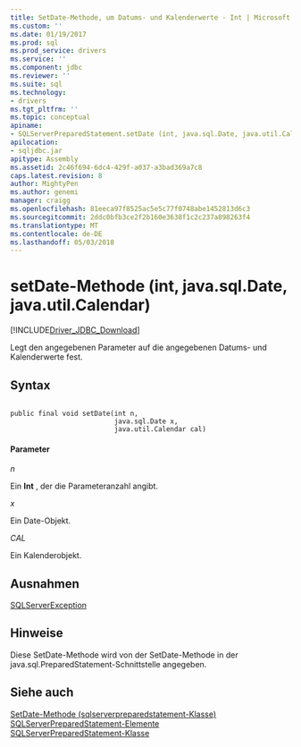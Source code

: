 ```yaml
---
title: SetDate-Methode, um Datums- und Kalenderwerte - Int | Microsoft Docs
ms.custom: ''
ms.date: 01/19/2017
ms.prod: sql
ms.prod_service: drivers
ms.service: ''
ms.component: jdbc
ms.reviewer: ''
ms.suite: sql
ms.technology:
- drivers
ms.tgt_pltfrm: ''
ms.topic: conceptual
apiname:
- SQLServerPreparedStatement.setDate (int, java.sql.Date, java.util.Calendar)
apilocation:
- sqljdbc.jar
apitype: Assembly
ms.assetid: 2c46f694-6dc4-429f-a037-a3bad369a7c8
caps.latest.revision: 8
author: MightyPen
ms.author: genemi
manager: craigg
ms.openlocfilehash: 81eeca97f8525ac5e5c77f0748abe1452813d6c3
ms.sourcegitcommit: 2ddc0bfb3ce2f2b160e3638f1c2c237a898263f4
ms.translationtype: MT
ms.contentlocale: de-DE
ms.lasthandoff: 05/03/2018
---
```

# <a name="setdate-method-int-javasqldate-javautilcalendar"></a>setDate-Methode (int, java.sql.Date, java.util.Calendar)
[!INCLUDE[Driver_JDBC_Download](../../../includes/driver_jdbc_download.md)]

  Legt den angegebenen Parameter auf die angegebenen Datums- und Kalenderwerte fest.  
  
## <a name="syntax"></a>Syntax  
  
```  
  
public final void setDate(int n,  
                          java.sql.Date x,  
                          java.util.Calendar cal)  
```  
  
#### <a name="parameters"></a>Parameter  
 *n*  
  
 Ein **Int** , der die Parameteranzahl angibt.  
  
 *x*  
  
 Ein Date-Objekt.  
  
 *CAL*  
  
 Ein Kalenderobjekt.  
  
## <a name="exceptions"></a>Ausnahmen  
 [SQLServerException](../../../connect/jdbc/reference/sqlserverexception-class.md)  
  
## <a name="remarks"></a>Hinweise  
 Diese SetDate-Methode wird von der SetDate-Methode in der java.sql.PreparedStatement-Schnittstelle angegeben.  
  
## <a name="see-also"></a>Siehe auch  
 [SetDate-Methode &#40;sqlserverpreparedstatement-Klasse&#41;](../../../connect/jdbc/reference/setdate-method-sqlserverpreparedstatement.md)   
 [SQLServerPreparedStatement-Elemente](../../../connect/jdbc/reference/sqlserverpreparedstatement-members.md)   
 [SQLServerPreparedStatement-Klasse](../../../connect/jdbc/reference/sqlserverpreparedstatement-class.md)  
  
  
